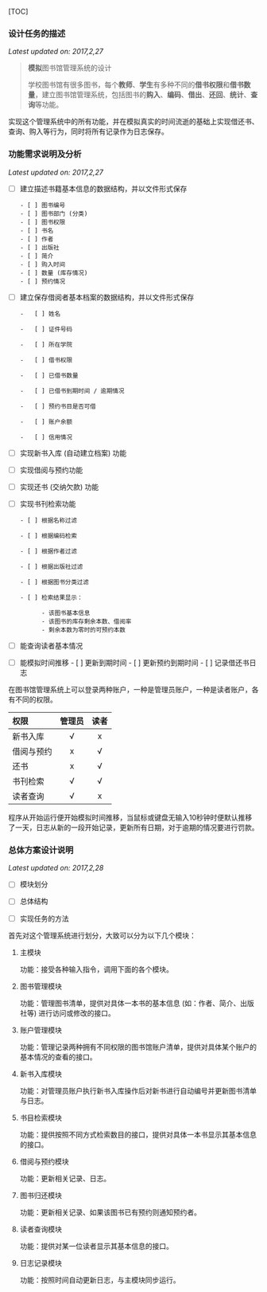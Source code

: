 [TOC]

### 设计任务的描述

*Latest updated on: 2017,2,27*

>   **模拟**图书馆管理系统的设计
>
>   学校图书馆有很多图书，每个**教师**、**学生**有多种不同的**借书权限**和**借书数量**，建立图书馆管理系统，包括图书的**购入**、**编码**、**借出**、**还回**、**统计**、**查询**等功能。

实现这个管理系统中的所有功能，并在模拟真实的时间流逝的基础上实现借还书、查询、购入等行为，同时将所有记录作为日志保存。

### 功能需求说明及分析

*Latest updated on: 2017,2,27*

- [ ] 建立描述书籍基本信息的数据结构，并以文件形式保存

      - [ ] 图书编号
      - [ ] 图书部门 (分类)
      - [ ] 图书权限
      - [ ] 书名
      - [ ] 作者
      - [ ] 出版社
      - [ ] 简介
      - [ ] 购入时间
      - [ ] 数量 (库存情况)
      - [ ] 预约情况
- [ ] 建立保存借阅者基本档案的数据结构，并以文件形式保存

      -   [ ] 姓名

      -   [ ] 证件号码

      -   [ ] 所在学院

      -   [ ] 借书权限

      -   [ ] 已借书数量

      -   [ ] 已借书到期时间 / 逾期情况

      -   [ ] 预约书目是否可借

      -   [ ] 账户余额

      -   [ ] 信用情况
- [ ] 实现新书入库 (自动建立档案) 功能
- [ ] 实现借阅与预约功能
- [ ] 实现还书 (交纳欠款) 功能
- [ ] 实现书刊检索功能

      - [ ] 根据名称过滤

      - [ ] 根据编码检索

      - [ ] 根据作者过滤

      - [ ] 根据出版社过滤

      - [ ] 根据图书分类过滤

      - [ ] 检索结果显示：

            - 该图书基本信息
            - 该图书的库存剩余本数、借阅率
            - 剩余本数为零时的可预约本数
- [ ] 能查询读者基本情况
- [ ] 能模拟时间推移
      - [ ] 更新到期时间
      - [ ] 更新预约到期时间
      - [ ] 记录借还书日志

在图书馆管理系统上可以登录两种账户，一种是管理员账户，一种是读者账户，各有不同的权限。

| 权限    | 管理员  |  读者  |
| :---- | :--: | :--: |
| 新书入库  |  √   |  x   |
| 借阅与预约 |  x   |  √   |
| 还书    |  x   |  √   |
| 书刊检索  |  √   |  √   |
| 读者查询  |  √   |  x   |

程序从开始运行便开始模拟时间推移，当鼠标或键盘无输入10秒钟时便默认推移了一天，日志从新的一段开始记录，更新所有日期，对于逾期的情况要进行罚款。

### 总体方案设计说明

*Latest updated on: 2017,2,28*

-[ ] 模块划分
-[ ] 总体结构
-[ ] 实现任务的方法


首先对这个管理系统进行划分，大致可以分为以下几个模块：

1.  主模块

    功能：接受各种输入指令，调用下面的各个模块。

2.  图书管理模块

    功能：管理图书清单，提供对具体一本书的基本信息 (如：作者、简介、出版社等) 进行访问或修改的接口。

3.  账户管理模块


    功能：管理记录两种拥有不同权限的图书馆账户清单，提供对具体某个账户的基本情况的查看的接口。

4.  新书入库模块

    功能：对管理员账户执行新书入库操作后对新书进行自动编号并更新图书清单与日志。

5.  书目检索模块

    功能：提供按照不同方式检索数目的接口，提供对具体一本书显示其基本信息的接口。

6.  借阅与预约模块

    功能：更新相关记录、日志。

7.  图书归还模块

    功能：更新相关记录、如果该图书已有预约则通知预约者。

8.  读者查询模块

    功能：提供对某一位读者显示其基本信息的接口。

9.  日志记录模块

    功能：按照时间自动更新日志，与主模块同步运行。


